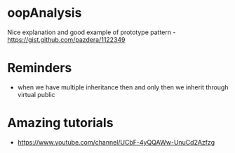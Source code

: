 # oopAnalysis

Nice explanation and good example of prototype pattern - https://gist.github.com/pazdera/1122349


# Reminders
* when we have multiple inheritance then and only then we inherit through virtual public 

# Amazing tutorials 
* https://www.youtube.com/channel/UCbF-4yQQAWw-UnuCd2Azfzg
